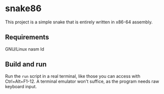 # snake86
This project is a simple snake that is entirely written in x86-64 assembly.

## Requirements
GNU/Linux
nasm
ld

## Build and run
Run the `run` script in a real terminal, like those you can access with Ctrl+Alt+F1-12.
A terminal emulator won't suffice, as the program needs raw keyboard input.
